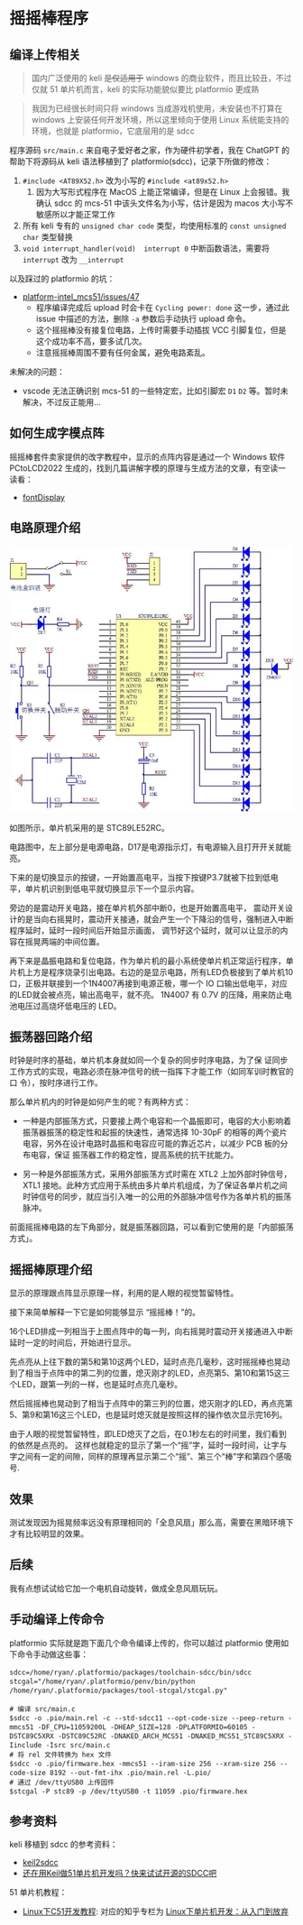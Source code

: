 # 摇摇棒程序


## 编译上传相关

>国内广泛使用的 keli ~~是仅适用于~~ windows 的商业软件，而且比较丑，不过仅就 51 单片机而言，keli 的实际功能貌似要比 platformio 更成熟

>我因为已经很长时间只将 windows 当成游戏机使用，未安装也不打算在 windows 上安装任何开发环境，所以这里倾向于使用 Linux 系统能支持的环境，也就是 platformio，它底层用的是 sdcc

程序源码 `src/main.c` 来自电子爱好者之家，作为硬件初学者，我在 ChatGPT 的帮助下将源码从 keli 语法移植到了 platformio(sdcc)，记录下所做的修改：

1. `#include <AT89X52.h>` 改为小写的 `#include <at89x52.h>`
   1. 因为大写形式程序在 MacOS 上能正常编译，但是在 Linux 上会报错。我确认 sdcc 的 mcs-51 中该头文件名为小写，估计是因为 macos 大小写不敏感所以才能正常工作
2. 所有 keli 专有的 `unsigned char code` 类型，均使用标准的 `const unsigned char` 类型替换
3. `void interrupt_handler(void)  interrupt 0` 中断函数语法，需要将 `interrupt` 改为 `__interrupt`

以及踩过的 platformio 的坑：

- [platform-intel_mcs51/issues/47](https://github.com/platformio/platform-intel_mcs51/issues/47)
  - 程序编译完成后 upload 时会卡在 `Cycling power: done` 这一步，通过此 issue 中描述的方法，删除 `-a` 参数后手动执行 upload 命令。
  - 这个摇摇棒没有接复位电路，上传时需要手动插拔 VCC 引脚复位，但是这个成功率不高，要多试几次。
  - 注意摇摇棒周围不要有任何金属，避免电路紊乱。

未解决的问题：

- vscode 无法正确识别 mcs-51 的一些特定宏，比如引脚宏 `D1` `D2` 等。暂时未解决，不过反正能用...

## 如何生成字模点阵

摇摇棒套件卖家提供的改字教程中，显示的点阵内容是通过一个 Windows 软件 PCtoLCD2022 生成的，找到几篇讲解字模的原理与生成方法的文章，有空读一读看：

- [fontDisplay](https://github.com/RuiminHuang/fontDisplay)

## 电路原理介绍

![](./_img/rocing-stick-circuit.webp)

如图所示，单片机采用的是 STC89LE52RC。

电路图中，左上部分是电源电路，D17是电源指示灯，有电源输入且打开开关就能亮。

下来的是切换显示的按键，一开始置高电平，当按下按键P3.7就被下拉到低电平，单片机识别到低电平就切换显示下一个显示内容。

旁边的是震动开关电路，接在单片机外部中断0，也是开始置高电平，
震动开关设计的是当向右摇晃时，震动开关接通，就会产生一个下降沿的信号，强制进入中断程序延时，延时一段时间后开始显示画面，
调节好这个延时，就可以让显示的内容在摇晃两端的中间位置。

再下来是晶振电路和复位电路，作为单片机的最小系统使单片机正常运行程序，单片机上方是程序烧录引出电路。右边的是显示电路，所有LED负极接到了单片机10口，正极并联接到一个1N4007再接到电源正极，哪一个 IO 口输出低电平，对应的LED就会被点亮，输出高电平，就不亮。
1N4007 有 0.7V 的压降，用来防止电池电压过高烧坏低电压的 LED。

## 振荡器回路介绍

时钟是时序的基础，单片机本身就如同一个复杂的同步时序电路，为了保
证同步工作方式的实现，电路必须在脉冲信号的统一指挥下才能工作（如同军训时教官的口
令），按时序进行工作。

那么单片机内的时钟是如何产生的呢？有两种方式：

- 一种是内部振荡方式，只要接上两个电容和一个晶振即可，电容的大小影响着振荡器振荡的稳定性和起振的快速性，通常选择 10-30pF 的相等的两个瓷片电容，另外在设计电路时晶振和电容应可能的靠近芯片，以减少 PCB 板的分布电容，保证
振荡器工作的稳定性，提高系统的抗干扰能力。

- 另一种是外部振荡方式，采用外部振荡方式时需在 XTL2 上加外部时钟信号，XTL1 接地。此种方式应用于系统由多片单片机组成，为了保证各单片机之间时钟信号的同步，就应当引入唯一的公用的外部脉冲信号作为各单片机的振荡脉冲。

前面摇摇棒电路的左下角部分，就是振荡器回路，可以看到它使用的是「内部振荡方式」。

## 摇摇棒原理介绍

显示的原理跟点阵显示原理一样，利用的是人眼的视觉暂留特性。

接下来简单解释一下它是如何能够显示 “摇摇棒！”的。

16个LED排成一列相当于上图点阵中的每一列，向右摇晃时震动开关接通进入中断延时一定的时间后，开始进行显示。

先点亮从上往下数的第5和第10这两个LED，延时点亮几毫秒，这时摇摇棒也晃动到了相当于点阵中的第二列的位置，熄灭刚才的LED，点亮第5、第10和第15这三个LED，跟第一列的一样，也是延时点亮几毫秒。

然后摇摇棒也晃动到了相当于点阵中的第三列的位置，熄灭刚才的LED，再点亮第5、第9和第16这三个LED，也是延时熄灭就是按照这样的操作依次显示完16列。

由于人眼的视觉暂留特性，即LED熄灭了之后，在0.1秒左右的时间里，我们看到的依然是点亮的。
这样也就稳定的显示了第一个“摇”字，延时一段时间，让字与字之间有一定的间隙，同样的原理再显示第二个“摇”、第三个“棒”字和第四个感吸号.

## 效果

测试发现因为摇晃频率远没有原理相同的「全息风扇」那么高，需要在黑暗环境下才有比较明显的效果。

## 后续

我有点想试试给它加一个电机自动旋转，做成全息风扇玩玩。

## 手动编译上传命令

platformio 实际就是跑下面几个命令编译上传的，你可以越过 platformio 使用如下命令手动做这些事：

```shell
sdcc=/home/ryan/.platformio/packages/toolchain-sdcc/bin/sdcc
stcgal="/home/ryan/.platformio/penv/bin/python /home/ryan/.platformio/packages/tool-stcgal/stcgal.py"

# 编译 src/main.c
$sdcc -o .pio/main.rel -c --std-sdcc11 --opt-code-size --peep-return -mmcs51 -DF_CPU=11059200L -DHEAP_SIZE=128 -DPLATFORMIO=60105 -DSTC89C5XRX -DSTC89C52RC -DNAKED_ARCH_MCS51 -DNAKED_MCS51_STC89C5XRX -Iinclude -Isrc src/main.c
# 将 rel 文件转换为 hex 文件
$sdcc -o .pio/firmware.hex -mmcs51 --iram-size 256 --xram-size 256 --code-size 8192 --out-fmt-ihx .pio/main.rel -L.pio/
# 通过 /dev/ttyUSB0 上传固件
$stcgal -P stc89 -p /dev/ttyUSB0 -t 11059 .pio/firmware.hex
```


## 参考资料

keli 移植到 sdcc 的参考资料：

- [keil2sdcc](https://github.com/ywaby/keil2sdcc)
- [还在用Keil做51单片机开发吗？快来试试开源的SDCC吧](https://zhuanlan.zhihu.com/p/443436222)

51 单片机教程：

- [Linux下C51开发教程](https://github.com/JackeyLea/C51): 对应的知乎专栏为 [Linux下单片机开发：从入门到放弃](https://www.zhihu.com/column/c_1183488323446931456)
